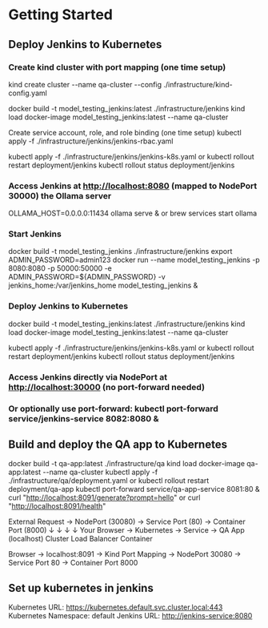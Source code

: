# Getting Started

## Deploy Jenkins to Kubernetes

### Create kind cluster with port mapping (one time setup)

kind create cluster --name qa-cluster --config ./infrastructure/kind-config.yaml

docker build -t model_testing_jenkins:latest ./infrastructure/jenkins
kind load docker-image model_testing_jenkins:latest --name qa-cluster

Create service account, role, and role binding (one time setup)
kubectl apply -f ./infrastructure/jenkins/jenkins-rbac.yaml

kubectl apply -f ./infrastructure/jenkins/jenkins-k8s.yaml
or
kubectl rollout restart deployment/jenkins
kubectl rollout status deployment/jenkins

### Access Jenkins at <http://localhost:8080> (mapped to NodePort 30000) the Ollama server

OLLAMA_HOST=0.0.0.0:11434 ollama serve &
or
brew services start ollama

### Start Jenkins

docker build -t model_testing_jenkins ./infrastructure/jenkins
export ADMIN_PASSWORD=admin123
docker run --name model_testing_jenkins -p 8080:8080 -p 50000:50000 -e ADMIN_PASSWORD=${ADMIN_PASSWORD} -v jenkins_home:/var/jenkins_home model_testing_jenkins &

### Deploy Jenkins to Kubernetes

docker build -t model_testing_jenkins:latest ./infrastructure/jenkins
kind load docker-image model_testing_jenkins:latest --name qa-cluster

kubectl apply -f ./infrastructure/jenkins/jenkins-k8s.yaml
or
kubectl rollout restart deployment/jenkins
kubectl rollout status deployment/jenkins

### Access Jenkins directly via NodePort at <http://localhost:30000> (no port-forward needed)

### Or optionally use port-forward: kubectl port-forward service/jenkins-service 8082:8080 &

## Build and deploy the QA app to Kubernetes

docker build -t qa-app:latest ./infrastructure/qa
kind load docker-image qa-app:latest --name qa-cluster
kubectl apply -f ./infrastructure/qa/deployment.yaml
or
kubectl rollout restart deployment/qa-app
kubectl port-forward service/qa-app-service 8081:80 &
curl "<http://localhost:8091/generate?prompt=hello>"
or
curl "<http://localhost:8091/health>"

External Request → NodePort (30080) → Service Port (80) → Container Port (8000)
     ↓                    ↓                    ↓                    ↓
Your Browser    →    Kubernetes    →    Service     →    QA App
(localhost)          Cluster           Load Balancer    Container

Browser → localhost:8091 → Kind Port Mapping → NodePort 30080 → Service Port 80 → Container Port 8000

## Set up kubernetes in jenkins

Kubernetes URL:
<https://kubernetes.default.svc.cluster.local:443>
Kubernetes Namespace: default
Jenkins URL:
<http://jenkins-service:8080>
